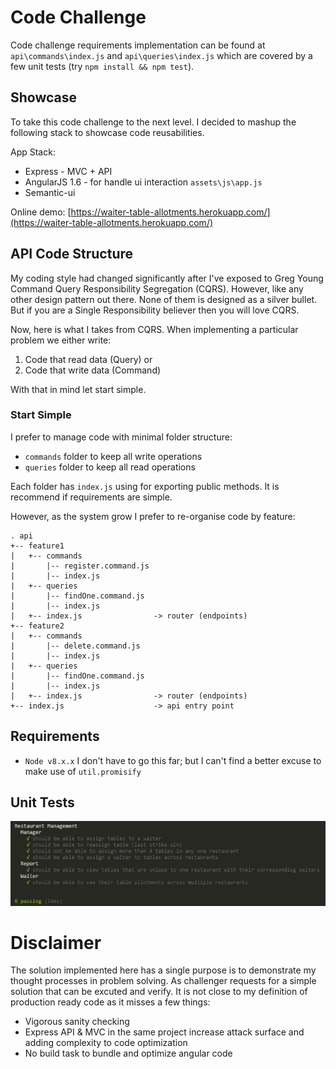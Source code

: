 # Code Challenge

Code challenge requirements implementation can be found at `api\commands\index.js` and `api\queries\index.js` which are covered by a few unit tests (try `npm install && npm test`).

## Showcase

To take this code challenge to the next level. I decided to mashup the following stack to showcase code reusabilities.

App Stack:

* Express - MVC + API
* AngularJS 1.6 - for handle ui interaction `assets\js\app.js`
* Semantic-ui

Online demo: [https://waiter-table-allotments.herokuapp.com/](https://waiter-table-allotments.herokuapp.com/)

## API Code Structure

My coding style had changed significantly after I've exposed to Greg Young Command Query Responsibility Segregation (CQRS). However, like any other design pattern out there. None of them is designed as a silver bullet. But if you are a Single Responsibility believer then you will love CQRS.

Now, here is what I takes from CQRS. When implementing a particular problem we either write:

 1) Code that read data (Query) or
 2) Code that write data (Command)

With that in mind let start simple.

###  Start Simple

I prefer to manage code with minimal folder structure:

* `commands` folder to keep all write operations
* `queries` folder to keep all read operations

Each folder has `index.js` using for exporting public methods.
It is recommend if requirements are simple. 

However, as the system grow I prefer to re-organise code by feature:
```
. api
+-- feature1
|   +-- commands
|       |-- register.command.js
|       |-- index.js
|   +-- queries
|       |-- findOne.command.js
|       |-- index.js
|   +-- index.js                -> router (endpoints)
+-- feature2
|   +-- commands
|       |-- delete.command.js
|       |-- index.js
|   +-- queries
|       |-- findOne.command.js
|       |-- index.js
|   +-- index.js                -> router (endpoints)
+-- index.js                    -> api entry point
```

## Requirements

* `Node v8.x.x` I don't have to go this far; but I can't find a better excuse to make use of `util.promisify`

## Unit Tests
![Test Results](https://raw.githubusercontent.com/csokun/restaurant-mashup/master/test-results.png)

# Disclaimer 

The solution implemented here has a single purpose is to demonstrate my thought processes in problem solving. As challenger requests for a simple solution that can be excuted and verify. It is not close to my definition of production ready code as it misses a few things:

* Vigorous sanity checking
* Express API & MVC in the same project increase attack surface and adding complexity to code optimization
* No build task to bundle and optimize angular code

